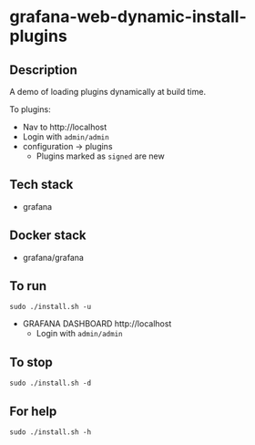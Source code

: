 # grafana-web-dynamic-install-plugins

## Description
A demo of loading plugins
dynamically at build time.

To plugins:
- Nav to http://localhost
- Login with `admin/admin`
- configuration -> plugins
  - Plugins marked as `signed` are new

## Tech stack
- grafana

## Docker stack
- grafana/grafana

## To run
`sudo ./install.sh -u`
- GRAFANA DASHBOARD http://localhost
  - Login with `admin/admin`

## To stop
`sudo ./install.sh -d`

## For help
`sudo ./install.sh -h`
